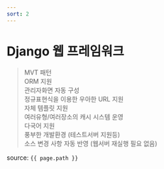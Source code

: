 ```yaml
---
sort: 2
---
```


# Django 웹 프레임워크

> MVT 패턴   
> ORM 지원   
> 관리자화면 자동 구성   
> 정규표현식을 이용한 우아한 URL 지원   
> 자체 템플릿 지원   
> 여러유형/여러장소의 캐시 시스템 운영   
> 다국어 지원   
> 풍부한 개발환경 (테스트서버 지원등)   
> 소스 변경 사항 자동 반영 (웹서버 재실행 필요 없음)   
  

source: `{{ page.path }}`
